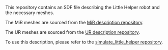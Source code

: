 This repository contains an SDF file describing the Little Helper robot and the necessary meshes.

The MiR meshes are sourced from the [MiR description repository](https://github.com/DFKI-NI/mir_robot.git).

The UR meshes are sourced from the [UR description repository](https://github.com/UniversalRobots/Universal_Robots_ROS2_Description.git).

To use this description, please refer to the [simulate_little_helper repository](https://github.com/AAU-RoboticsAutomationGroup/simulate_little_helper.git).

